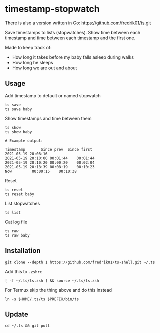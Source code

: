 # timestamp-stopwatch

There is also a version written in Go: https://github.com/fredrik01/ts.git

Save timestamps to lists (stopwatches). Show time between each timestamp and time between each timestamp and the first one.

Made to keep track of:
- How long it takes before my baby falls asleep during walks
- How long he sleeps
- How long we are out and about

## Usage

Add timestamp to default or named stopwatch

	ts save
	ts save baby

Show timestamps and time between them

	ts show
	ts show baby

	# Example output:

	Timestamp		Since prev	Since first
	2021-05-19 20:08:16		
	2021-05-19 20:10:00	00:01:44	00:01:44
	2021-05-19 20:10:20	00:00:20	00:02:04
	2021-05-19 20:18:39	00:08:19	00:10:23
	Now			00:00:15	00:10:38

Reset

	ts reset
	ts reset baby

List stopwatches

	ts list

Cat log file

	ts raw
	ts raw baby

## Installation

	git clone --depth 1 https://github.com/fredrik01/ts-shell.git ~/.ts

Add this to `.zshrc`

	[ -f ~/.ts/ts.zsh ] && source ~/.ts/ts.zsh

For Termux skip the thing above and do this instead

	ln -s $HOME/.ts/ts $PREFIX/bin/ts

## Update

	cd ~/.ts && git pull
